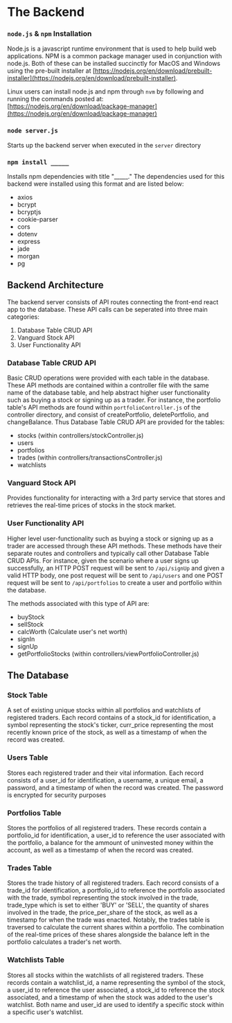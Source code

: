 # The Backend

### `node.js` & `npm` Installation

Node.js is a javascript runtime environment that is used to help build web applications. NPM is a common 
package manager used in conjunction with node.js. Both of these can be installed succinctly for MacOS and 
Windows using the pre-built installer at [https://nodejs.org/en/download/prebuilt-installer](https://nodejs.org/en/download/prebuilt-installer).

Linux users can install node.js and npm through `nvm` by following and running the commands posted at:
[https://nodejs.org/en/download/package-manager](https://nodejs.org/en/download/package-manager)

### `node server.js`

Starts up the backend server when executed in the `server` directory

### `npm install _____`

Installs npm dependencies with title "_____." The dependencies used for this backend were installed using
this format and are listed below:
* axios
* bcrypt
* bcryptjs
* cookie-parser
* cors
* dotenv
* express
* jade
* morgan
* pg

## Backend Architecture

The backend server consists of API routes connecting the front-end react app to the database.
These API calls can be seperated into three main categories:

1. Database Table CRUD API
2. Vanguard Stock API
3. User Functionality API

### Database Table CRUD API

Basic CRUD operations were provided with each table in the database. These API methods are contained within
a controller file with the same name of the database table, and help abstract higher user functionality
such as buying a stock or signing up as a trader. For instance, the portfolio table's API methods are found 
within `portfolioController.js` of the controller directory, and consist of createPortfolio, deletePortfolio,
and changeBalance. Thus Database Table CRUD API are provided for the tables:

* stocks (within controllers/stockController.js)
* users
* portfolios
* trades (within controllers/transactionsController.js)
* watchlists


### Vanguard Stock API

Provides functionality for interacting with a 3rd party service that stores and retrieves the real-time prices
of stocks in the stock market.

### User Functionality API

Higher level user-functionality such as buying a stock or signing up as a trader are accessed through these API
methods. These methods have their separate routes and controllers and typically call other Database Table CRUD 
APIs. For instance, given the scenario where a user signs up successfully, an HTTP POST request will be sent to
`/api/signUp` and given a valid HTTP body, one post request will be sent to `/api/users` and one POST request 
will be sent to `/api/portfolios` to create a user and portfolio within the database.

The methods associated with this type of API are:
- buyStock
- sellStock
- calcWorth  (Calculate user's net worth)
- signIn
- signUp
- getPortfolioStocks (within controllers/viewPortfolioController.js)


## The Database

### Stock Table

A set of existing unique stocks within all portfolios and watchlists of registered traders. Each record
contains of a stock_id for identification, a symbol representing the stock's ticker, curr_price representing 
the most recently known price of the stock, as well as a timestamp of when the record was created.

### Users Table

Stores each registered trader and their vital information. Each record consists of a user_id for identification,
a username, a unique email, a password, and a timestamp of when the record was created. The password is encrypted
for security purposes

### Portfolios Table

Stores the portfolios of all registered traders. These records contain a portfolio_id for identification, a 
user_id to reference the user associated with the portfolio, a balance for the ammount of uninvested money within
the account, as well as a timestamp of when the record was created.

### Trades Table

Stores the trade history of all registered traders. Each record consists of a trade_id for identification, a
portfolio_id to reference the portfolio associated with the trade, symbol representing the stock involved in 
the trade, trade_type which is set to either 'BUY' or 'SELL', the quantity of shares involved in the trade, the
price_per_share of the stock, as well as a timestamp for when the trade was enacted. Notably, the trades table is
traversed to calculate the current shares within a portfolio. The combination of the real-time prices of these 
shares alongside the balance left in the portfolio calculates a trader's net worth.

### Watchlists Table

Stores all stocks within the watchlists of all registered traders. These records contain a watchlist_id, a name
representing the symbol of the stock, a user_id to reference the user associated, a stock_id to reference the stock
associated, and a timestamp of when the stock was added to the user's watchlist. Both name and user_id are used to
identify a specific stock within a specific user's watchlist.

